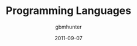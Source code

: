 ---
author: gbmhunter
categories: [ "Programming", "Programming Languages" ]
date: 2011-09-07
draft: false
lastmod: 2011-09-07
tags: [ "Programming", "Programming Languages" ]
title: "Programming Languages"
type: page
---